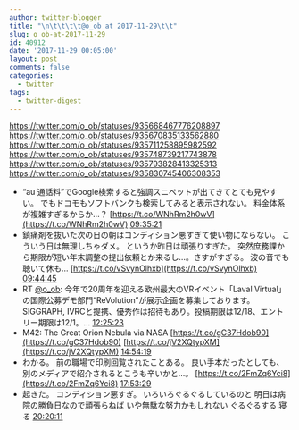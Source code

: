 ```yaml
---
author: twitter-blogger
title: "\n\t\t\t\t@o_ob at 2017-11-29\t\t"
slug: o_ob-at-2017-11-29
id: 40912
date: '2017-11-29 00:05:00'
layout: post
comments: false
categories:
  - twitter
tags:
  - twitter-digest
---
```


https://twitter.com/o_ob/statuses/935668467776208897 https://twitter.com/o_ob/statuses/935670835133562880 https://twitter.com/o_ob/statuses/935711258895982592 https://twitter.com/o_ob/statuses/935748739217743878 https://twitter.com/o_ob/statuses/935793828413325313 https://twitter.com/o_ob/statuses/935830745406308353  

*   “au 通話料”でGoogle検索すると強調スニペットが出てきてとても見やすい。 でもドコモもソフトバンクも検索してみると表示されない。 料金体系が複雑すぎるからか…？ [https://t.co/WNhRm2h0wV](https://t.co/WNhRm2h0wV) [09:35:21](https://twitter.com/o_ob/statuses/935668467776208897)
*   鎮痛剤を抜いた次の日の朝はコンディション悪すぎて使い物にならない。 こういう日は無理しちゃダメ。 というか昨日は頑張りすぎた。 突然庶務課から期限が短い年末調整の提出依頼とか来るし...。さすがすぎる。 波の音でも聴いて休も… [https://t.co/vSvynOlhxb](https://t.co/vSvynOlhxb) [09:44:45](https://twitter.com/o_ob/statuses/935670835133562880)
*   RT [@o_ob](https://twitter.com/o_ob): 今年で20周年を迎える欧州最大のVRイベント「Laval Virtual」の国際公募デモ部門“ReVolution”が展示企画を募集しております。 SIGGRAPH, IVRCと提携、優秀作は招待もあり。投稿期限は12/18、エントリー期限は12/1。… [12:25:23](https://twitter.com/o_ob/statuses/935711258895982592)
*   M42: The Great Orion Nebula via NASA [https://t.co/gC37Hdob90](https://t.co/gC37Hdob90) [https://t.co/jV2XQtypXM](https://t.co/jV2XQtypXM) [14:54:19](https://twitter.com/o_ob/statuses/935748739217743878)
*   わかる。 前の職場で印刷回覧されたことある。 良い手本だったとしても、別のメディアで紹介されるとこうも辛いかと…。 [https://t.co/2FmZq6Yci8](https://t.co/2FmZq6Yci8) [17:53:29](https://twitter.com/o_ob/statuses/935793828413325313)
*   起きた。 コンディション悪すぎ。 いろいろぐるぐるしているのと 明日は病院の勝負日なので頑張らねば いや無駄な努力かもしれない ぐるぐるする 寝る [20:20:11](https://twitter.com/o_ob/statuses/935830745406308353)